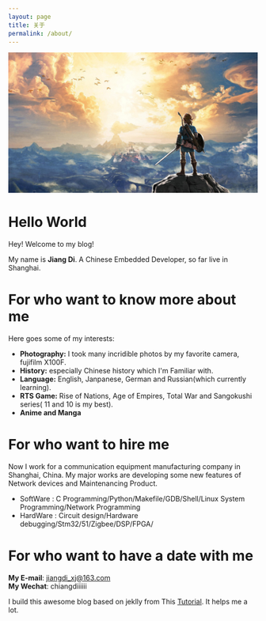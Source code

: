 ```yaml
---
layout: page
title: 关于
permalink: /about/
---
```


![about me](https://raw.githubusercontent.com/realjiangdi/realjiangdi.github.io/master/screenshots/aboutme_top.jpg)

# Hello World

Hey!  Welcome to my blog! 

My name is **Jiang Di**. A Chinese Embedded Developer, so far live in Shanghai.

# For who want to know more about me

Here goes some of my interests: 
- **Photography:** I took many incridible photos by my favorite camera, fujifilm X100F.
- **History:** especially Chinese history which I'm Familiar with.
- **Language:** English, Janpanese, German and Russian(which currently learning). 
- **RTS Game:** Rise of Nations, Age of Empires, Total War and Sangokushi series( 11 and 10 is my best). 
- **Anime and Manga**

# For who want to hire me

Now I work for a communication equipment manufacturing company in Shanghai, China. My major works are developing some new features of Network devices and Maintenancing Product.
- SoftWare : C Programming/Python/Makefile/GDB/Shell/Linux System Programming/Network Programming
- HardWare : Circuit design/Hardware debugging/Stm32/51/Zigbee/DSP/FPGA/

# For who want to have a date with me 

**My E-mail**: jiangdi_xj@163.com  
**My Wechat**: chiangdiiiiii

I build this awesome blog based on jeklly from This [Tutorial](https://github.com/kotet/ultralight). It helps me a lot.
